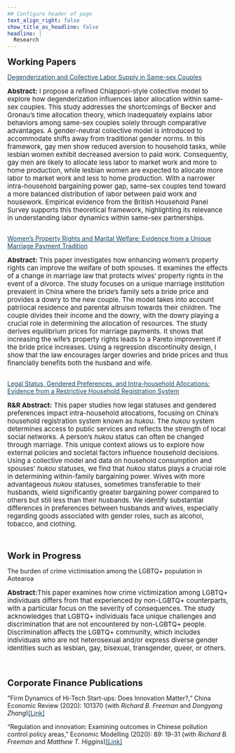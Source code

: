 ```yaml
---
## Configure header of page
text_align_right: false
show_title_as_headline: false
headline: |
  Research
---
```


<big><big><b>Working Papers</b></big></big>

<div> 
<a href="https://nbviewer.org/github/lzhuge/lzhuge.github.io/blob/main/papers/degender.pdf" style="color:#154360;" target="_blank">Degenderization and Collective Labor Supply in Same-sex Couples</a>
<br> <p style="line-height:120%; font-size: 15px"> <b>Abstract:</b> I propose a refined Chiappori-style collective model to explore how degenderization influences labor allocation within same-sex couples. This study addresses the shortcomings of Becker and Gronau’s time allocation theory, which inadequately explains labor behaviors among same-sex couples solely through comparative advantages. A gender-neutral collective model is introduced to accommodate shifts away from traditional gender norms. In this framework, gay men show reduced aversion to household tasks, while lesbian women exhibit decreased aversion to paid work. Consequently, gay men are likely to allocate less labor to market work and more to home production, while lesbian women are expected to allocate more labor to market work and less to home production. With a narrower intra-household bargaining power gap, same-sex couples tend toward a more balanced distribution of labor between paid work and housework. Empirical evidence from the British Household Panel Survey supports this theoretical framework, highlighting its relevance in understanding labor dynamics within same-sex partnerships.</p>
</div>

<div style="line-height:100%;">
    <br>
</div>

<div> 
<a href="https://nbviewer.org/github/lzhuge/lzhuge.github.io/blob/main/papers/Womens_Property_Rights.pdf" style="color:#154360;" target="_blank">Women’s Property Rights and Marital Welfare: Evidence from a Unique Marriage Payment Tradition</a>
<br> <p style="line-height:120%; font-size: 15px"> <b>Abstract:</b> This paper investigates how enhancing women’s property rights can improve the welfare of both spouses. It examines the effects of a change in marriage law that protects wives’ property rights in the event of a divorce. The study focuses on a unique marriage institution prevalent in China where the bride’s family sets a bride price and provides a dowry to the new couple. The model takes into account patrilocal residence and parental altruism towards their children. The couple divides their income and the dowry, with the dowry playing a crucial role in determining the allocation of resources. The study derives equilibrium prices for marriage payments. It shows that increasing the wife’s property rights leads to a Pareto improvement if the bride price increases. Using a regression discontinuity design, I show that the law encourages larger dowries and bride prices and thus financially benefits both the husband and wife.</p>
</div>

<div style="line-height:100%;">
    <br>
</div>

<div> 
<a href="https://nbviewer.org/github/lzhuge/lzhuge.github.io/blob/main/papers/hukou.pdf" style="color:#154360;" target="_blank">Legal Status, Gendered Preferences, and Intra-household Allocations: Evidence from a Restrictive Household Registration System</a>
<br> <p style="line-height:120%; font-size: 15px"> <b>R&R Abstract:</b> This paper studies how legal statuses and gendered preferences impact intra-household allocations, focusing on China’s household registration system known as <i>hukou</i>. The <i>hukou</i> system determines access to public services and reflects the strength of local social networks. A person’s <i>hukou</i> status can often be changed through marriage. This unique context allows us to explore how external policies and societal factors influence household decisions. Using a collective model and data on household consumption and spouses’ <i>hukou</i> statuses, we find that <i>hukou</i> status plays a crucial role in determining within-family bargaining power. Wives with more advantageous <i>hukou</i> statuses, sometimes transferable to their husbands, wield significantly greater bargaining power compared to others but still less than their husbands. We identify substantial differences in preferences between husbands and wives, especially regarding goods associated with gender roles, such as alcohol, tobacco, and clothing.</p>
</div>

<div style="line-height:150%;">
    <br>
</div>

<big><big><b>Work in Progress</b></big></big>

<div> 
The burden of crime victimisation among the LGBTQ+ population in Aotearoa
<br> <p style="line-height:120%; font-size: 15px"> <b>Abstract:</b>This paper examines how crime victimization among LGBTQ+ individuals differs from that experienced by non-LGBTQ+ counterparts, with a particular focus on the severity of consequences. The study acknowledges that LGBTQ+ individuals face unique challenges and discrimination that are not encountered by non-LGBTQ+ people. Discrimination affects the LGBTQ+ community, which includes individuals who are not heterosexual and/or express diverse gender identities such as lesbian, gay, bisexual, transgender, queer, or others.</p>
</div>

<div style="line-height:200%;">
    <br>
</div>

<big><big><b>Corporate Finance Publications</b></big></big>

<div> 
"Firm Dynamics of Hi-Tech Start-ups: Does Innovation Matter?,” China Economic Review (2020): 101370 (with <i>Richard B. Freeman</i> and <i>Dongyang Zhang</i>)<a href="https://www.sciencedirect.com/science/article/abs/pii/S1043951X19301312" style="color:#154360;" target="_blank">[Link]</a>
</div>

<div style="line-height:100%;">
    <br>
</div>

<div> 
“Regulation and innovation: Examining outcomes in Chinese pollution control policy areas,” Economic Modelling (2020): 89: 19-31 (with <i>Richard B. Freeman</i> and <i>Matthew T. Higgins</i>)<a href="https://www.sciencedirect.com/science/article/abs/pii/S0264999318301044" style="color:#154360;" target="_blank">[Link]</a>
</div>

<div style="line-height:300%;">
    <br>
</div>

